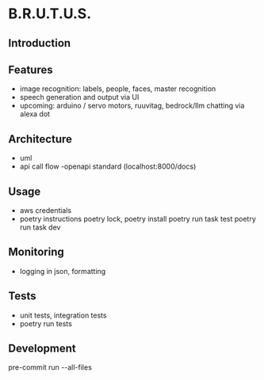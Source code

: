 # B.R.U.T.U.S.

## Introduction
## Features
- image recognition: labels, people, faces, master recognition
- speech generation and output via UI
- upcoming: arduino / servo motors, ruuvitag, bedrock/llm chatting via alexa dot
## Architecture
- uml
- api call flow
-openapi standard (localhost:8000/docs)
## Usage
- aws credentials
- poetry instructions
poetry lock, poetry install
poetry run task test
poetry run task dev
## Monitoring
- logging in json, formatting
## Tests
- unit tests, integration tests
- poetry run tests
## Development
pre-commit run --all-files
